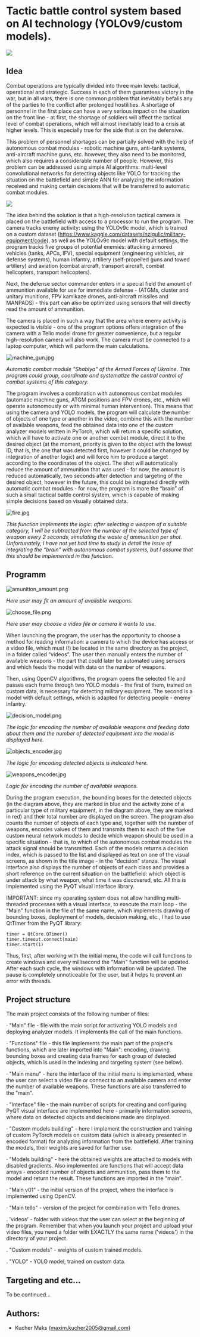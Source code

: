 
# Tactic battle control system based on AI technology (YOLOv9/custom models).
![](bcs_images/title.jpg)

## Idea

Combat operations are typically divided into three main levels: tactical, operational and strategic. Success in each of them guarantees victory in the war, but in all wars, there is one common problem that inevitably befalls any of the parties to the conflict after prolonged hostilities. A shortage of personnel in the first place can have a very serious impact on the situation on the front line - at first, the shortage of soldiers will affect the tactical level of combat operations, which will almost inevitably lead to a crisis at higher levels. This is especially true for the side that is on the defensive.

This problem of personnel shortages can be partially solved with the help of autonomous combat modules - robotic machine guns, anti-tank systems, anti-aircraft machine guns, etc. however, they also need to be monitored, which also requires a considerable number of people. However, this problem can be addressed using simple AI algorithms: multi-level convolutional networks for detecting objects like YOLO for tracking the situation on the battlefield and simple ANN for analyzing the information received and making certain decisions that will be transferred to automatic combat modules.

![](bcs_images/idea.jpg)

The idea behind the solution is that a high-resolution tactical camera is placed on the battlefield with access to a processor to run the program. The camera tracks enemy activity: using the YOLOv9c model, which is trained on a custom dataset (https://www.kaggle.com/datasets/nzigulic/military-equipment/code), as well as the YOLOv9c model with default settings, the program tracks five groups of potential enemies: attacking armored vehicles (tanks, APCs, IFV), special equipment (engineering vehicles, air defense systems), human infantry, artillery (self-propelled guns and towed artillery) and aviation (combat aircraft, transport aircraft, combat helicopters, transport helicopters).

Next, the defense sector commander enters in a special field the amount of ammunition available for use for immediate defense - (ATGMs, cluster and unitary munitions, FPV kamikaze drones, anti-aircraft missiles and MANPADS) - this part can also be optimized using sensors that will directly read the amount of ammunition.

The camera is placed in such a way that the area where enemy activity is expected is visible - one of the program options offers integration of the camera with a Tello model drone for greater convenience, but a regular high-resolution camera will also work. The camera must be connected to a laptop computer, which will perform the main calculations.

![machine_gun.jpg](bcs_images/machine_gun.jpg)

*Automatic combat module "Shablya" of the Armed Forces of Ukraine. This program could group, coordinate and systematize the central control of combat systems of this category.*

The program involves a combination with autonomous combat modules (automatic machine guns, ATGM positions and FPV drones, etc., which will operate autonomously or with minimal human intervention). This means that using the camera and YOLO models, the program will calculate the number of objects of one type or another in the video, combine this with the number of available weapons, feed the obtained data into one of the custom analyzer models written in PyTorch, which will return a specific solution, which will have to activate one or another combat module, direct it to the desired object (at the moment, priority is given to the object with the lowest ID, that is, the one that was detected first, however it could be changed by integration of another logic) 
and will force him to produce a target according to the coordinates of the object. The shot will automatically reduce the amount of ammunition that was used - for now, the amount is reduced automatically, two seconds after detection and targeting of the desired object, however in the future, this could be integrated directly with automatic combat modules - for now, the program is more the “brain” of such a small tactical battle control system, which is capable of making simple decisions based on visually obtained data.

![fire.jpg](bcs_images/fire.jpg)

*This function implements the logic: after selecting a weapon of a suitable category, 1 will be subtracted from the number of the selected type of weapon every 2 seconds, simulating the waste of ammunition per shot. Unfortunately, I have not yet had time to study in detail the issue of integrating the “brain” with autonomous combat systems, but I assume that this should be implemented in this function.*


## Programm
![amunition_amount.png](bcs_images/amunition_amount.png)

*Here user may fit an amount of available weapons.*

![choose_file.png](bcs_images/choose_file.png)

*Here user may choose a video file or camera it wants to use.*

When launching the program, the user has the opportunity to choose a method for reading information: a camera to which the device has access or a video file, which must (!) be located in the same directory as the project, in a folder called “videos”. The user then manually enters the number of available weapons - the part that could later be automated using sensors and which feeds the model with data on the number of weapons.


Then, using OpenCV algorithms, the program opens the selected file and passes each frame through two YOLO models - the first of them, trained on custom data, is necessary for detecting military equipment. The second is a model with default settings, which is adapted for detecting people - enemy infantry.

![decision_model.png](bcs_images/decision_model.png)

*The logic for encoding the number of available weapons and feeding data about them and the number of detected equipment into the model is displayed here.*

![objects_encoder.jpg](bcs_images/objects_encoder.jpg)

*The logic for encoding detected objects is indicated here.*

![weapons_encoder.jpg](bcs_images/weapons_encoder.jpg)

*Logic for encoding the number of available weapons.*


During the program execution, the bounding boxes for the detected objects (in the diagram above, they are marked in blue and the activity zone of a particular type of military equipment, in the diagram above, they are marked in red) and their total number are displayed on the screen. The program also counts the number of objects of each type and, together with the number of weapons, encodes values of them and transmits them to each of the five custom neural network models to decide which weapon should be used in a specific situation - that is, to which of the autonomous combat modules the attack signal should be transmitted. Each of the models returns a decision index, which is passed to the list and displayed as text on one of the visual screens, as shown in the title image - in the "decision" stanza. The visual interface also displays the number of objects of each class and provides a short reference on the current situation on the battlefield: which object is under attack by what weapon, what time it was discovered, etc. All this is implemented using the PyQT visual interface library.

IMPORTANT: since my operating system does not allow handling multi-threaded processes with a visual interface, to execute the main loop - the "Main" function in the file of the same name, which implements drawing of bounding boxes, deployment of models, decision making, etc., I had to use QtTimer from the PyQT library: 

```
timer = QtCore.QTimer()
timer.timeout.connect(main)
timer.start(1)
```

Thus, first, after working with the initial menu, the code will call functions to create windows and every millisecond the "Main" function will be updated. After each such cycle, the windows with information will be updated. The pause is completely unnoticeable for the user, but it helps to prevent an error with threads.

## Project structure


The main project consists of the following number of files:

· "Main" file - file with the main script for activating YOLO models and deploying analyzer models. It implements the call of the main functions.

· "Functions" file - this file implements the main part of the project's functions, which are later imported into "Main": encoding, drawing bounding boxes and creating data frames for each group of detected objects, which is used in the indexing and targeting system (see below).

· "Main menu" - here the interface of the initial menu is implemented, where the user can select a video file or connect to an available camera and enter the number of available weapons. These functions are also transferred to the "main".

· "Interface" file - the main number of scripts for creating and configuring PyQT visual interface are implemented here - primarily information screens, where data on detected objects and decisions made are displayed.

· "Custom models building" - here I implement the construction and training of custom PyTorch models on custom data (which is already presented in encoded format) for analyzing information from the battlefield. After training the models, their weights are saved for further use.

· "Models building" - here the obtained weights are attached to models with disabled gradients. Also implemented are functions that will accept data arrays - encoded number of objects and ammunition, pass them to the model and return the result. These functions are imported in the "main".

· "Main v01" - the initial version of the project, where the interface is implemented using OpenCV.

· "Main tello" - version of the project for combination with Tello drones.

. 'videos' - folder with videos that the user can select at the beginning of the program. Remember that when you launch your project and upload your video files, you need a folder with EXACTLY the same name ('videos') in the directory of your project.

. "Custom models" - weights of custom trained models.

. "YOLO" - YOLO model, trained on custom data.


## Targeting and etc...
    
To be continued...

## Authors:
- Kucher Maks (maxim.kucher2005@gmail.com)
